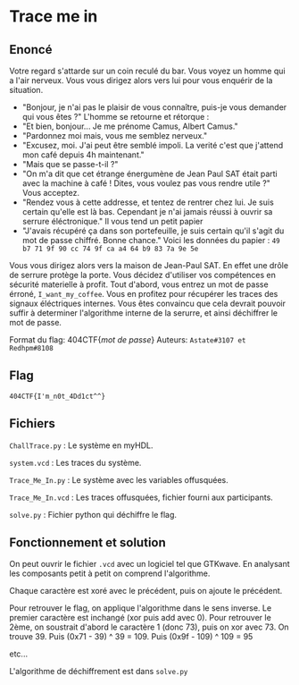 # Trace me in

## Enoncé

Votre regard s'attarde sur un coin reculé du bar. Vous voyez un homme qui a l'air nerveux. Vous vous dirigez alors vers lui pour vous enquérir de la situation.

 - "Bonjour, je n'ai pas le plaisir de vous connaître, puis-je vous demander qui vous êtes ?"
L'homme se retourne et rétorque : 
 - "Et bien, bonjour... Je me prénome Camus, Albert Camus."
 - "Pardonnez moi mais, vous me semblez nerveux."
 - "Excusez, moi. J'ai peut être semblé impoli. La verité c'est que j'attend mon café depuis 4h maintenant."
 - "Mais que se passe-t-il ?"
 - "On m'a dit que cet étrange énergumène de Jean Paul SAT était parti avec la machine à café ! Dites, vous voulez pas vous rendre utile ?"
Vous acceptez.
 - "Rendez vous à cette addresse, et tentez de rentrer chez lui. Je suis certain qu'elle est là bas. Cependant je n'ai jamais réussi à ouvrir sa serrure éléctronique."
Il vous tend un petit papier
 - "J'avais récupéré ça dans son portefeuille, je suis certain qu'il s'agit du mot de passe chiffré. Bonne chance."
 Voici les données du papier : `49 b7 71 9f 90 cc 74 9f ca a4 64 b9 83 7a 9e 5e`

Vous vous dirigez alors vers la maison de Jean-Paul SAT. En effet une drôle de serrure protège la porte.
Vous décidez d'utiliser vos compétences en sécurité materielle à profit.
Tout d'abord, vous entrez un mot de passe érroné, `I_want_my_coffee`. Vous en profitez pour récupérer les traces des signaux éléctriques internes.
Vous êtes convaincu que cela devrait pouvoir suffir à determiner l'algorithme interne de la serurre, et ainsi déchiffrer le mot de passe.

Format du flag: 404CTF{*mot de passe*}
Auteurs: `Astate#3107 et Redhpm#8108`

## Flag

`404CTF{I'm_n0t_4Dd1ct^^}`

## Fichiers

`ChallTrace.py` : Le système en myHDL.

`system.vcd` : Les traces du système.

`Trace_Me_In.py` : Le système avec les variables offusquées.

`Trace_Me_In.vcd` : Les traces offusquées, fichier fourni aux participants.

`solve.py` : Fichier python qui déchiffre le flag.

## Fonctionnement et solution

On peut ouvrir le fichier `.vcd` avec un logiciel tel que GTKwave.
En analysant les composants petit à petit on comprend l'algorithme.

Chaque caractère est xoré avec le précédent, puis on ajoute le précédent.

Pour retrouver le flag, on applique l'algorithme dans le sens inverse.
Le premier caractère est inchangé (xor puis add avec 0).
Pour retrouver le 2ème, on soustrait d'abord le caractère 1 (donc 73), puis on xor avec 73. On trouve 39.
Puis (0x71 - 39) ^ 39 = 109.
Puis (0x9f - 109) ^ 109 = 95

etc...

L'algorithme de déchiffrement est dans `solve.py`
